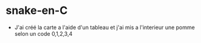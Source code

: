 # snake-en-C
- J'ai créé la carte a l'aide d'un tableau et j'ai mis a l'interieur une pomme selon un code 0,1,2,3,4
